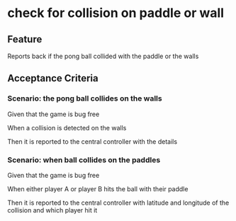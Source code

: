 # check for collision on paddle or wall

## Feature

Reports back if the pong ball collided with the paddle or the walls

## Acceptance Criteria

### Scenario: the pong ball collides on the walls

  Given that the game is bug free

  When a collision is detected on the walls

  Then it is reported to the central controller with the details

### Scenario: when ball collides on the paddles

  Given that the game is bug free

  When either player A or player B hits the ball with their paddle

  Then it is reported to the central controller with latitude and
  longitude of the collision and which player hit it
  